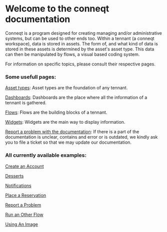 # Welcome to the conneqt documentation

Conneqt is a program designed for creating managing and/or administrative systems, but can be used to other ends too. Within a tennant (a conneqt workspace), data is stored in assets. The form of, and what kind of data is stored in these assets is determined by the asset's asset type. This data can then be manipulated by flows, a visual based coding system. 

For information on specific topics, please consult their respective pages.

### Some usefull pages:

[Asset types](https://github.com/conneqtDocumentation/connectDocumentation/blob/main/Assettypes.md): Asset types are the foundation of any tennant.

[Dashboards](https://github.com/conneqtDocumentation/connectDocumentation/blob/main/Dashboards.md): Dashboards are the place where all the information of a tennant is gathered.

[Flows](https://github.com/conneqtDocumentation/connectDocumentation/blob/main/Flows.md): Flows are the building blocks of a tennant.

[Widgets](https://github.com/conneqtDocumentation/connectDocumentation/blob/main/Widgets.md): Widgets are the main way to display information.

[Report a problem with the documentation](https://api-test.conneqt.com/flow/pwa/?otp=bc84e2fa-9ffd-432c-aeb6-99fef2e38d0a): If there is a part of the documentation is unclear, contains and error or is outdated, we kindly ask you to file a ticket so that we may update our documentation.

### All currently available examples:

[Create an Account](https://github.com/conneqtDocumentation/connectDocumentation/blob/main/Nodes/Examples/CreateAccount.md)

[Desserts](https://github.com/conneqtDocumentation/connectDocumentation/blob/main/Nodes/Examples/Desserts.md)

[Notifications](https://github.com/conneqtDocumentation/connectDocumentation/blob/main/Nodes/Examples/Notifications.md)

[Place a Reservation](https://github.com/conneqtDocumentation/connectDocumentation/blob/main/Nodes/Examples/PlaceReservation.md)

[Report a Problem](https://github.com/conneqtDocumentation/connectDocumentation/blob/main/Nodes/Examples/ReportAProblem.md)

[Run an Other Flow](https://github.com/conneqtDocumentation/connectDocumentation/blob/main/Nodes/Examples/RunOtherFlow.md)

[Using An Image](https://github.com/conneqtDocumentation/connectDocumentation/blob/main/Nodes/Examples/UsingAnImage.md)